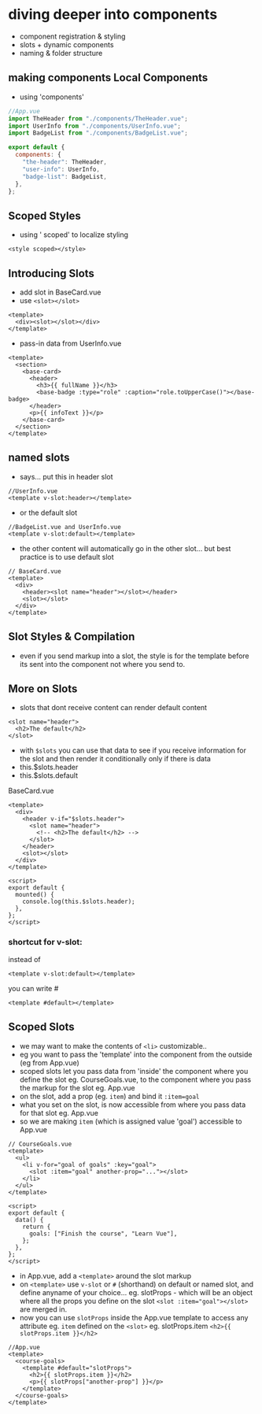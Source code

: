 # diving deeper into components

- component registration & styling
- slots + dynamic components
- naming & folder structure

## making components Local Components

- using 'components'

```js
//App.vue
import TheHeader from "./components/TheHeader.vue";
import UserInfo from "./components/UserInfo.vue";
import BadgeList from "./components/BadgeList.vue";

export default {
  components: {
    "the-header": TheHeader,
    "user-info": UserInfo,
    "badge-list": BadgeList,
  },
};
```

## Scoped Styles

- using ' scoped' to localize styling

```
<style scoped></style>
```

## Introducing Slots

- add slot in BaseCard.vue
- use `<slot></slot>`

```vue
<template>
  <div><slot></slot></div>
</template>
```

- pass-in data from UserInfo.vue

```vue
<template>
  <section>
    <base-card>
      <header>
        <h3>{{ fullName }}</h3>
        <base-badge :type="role" :caption="role.toUpperCase()"></base-badge>
      </header>
      <p>{{ infoText }}</p>
    </base-card>
  </section>
</template>
```

## named slots

- says... put this in header slot

```vue
//UserInfo.vue
<template v-slot:header></template>
```

- or the default slot

```vue
//BadgeList.vue and UserInfo.vue
<template v-slot:default></template>
```

- the other content will automatically go in the other slot... but best practice is to use default slot

```vue
// BaseCard.vue
<template>
  <div>
    <header><slot name="header"></slot></header>
    <slot></slot>
  </div>
</template>
```

## Slot Styles & Compilation

- even if you send markup into a slot, the style is for the template before its sent into the component not where you send to.

## More on Slots

- slots that dont receive content can render default content

```vue
<slot name="header">
  <h2>The default</h2>
</slot>
```

- with `$slots` you can use that data to see if you receive information for the slot and then render it conditionally only if there is data
- this.$slots.header
- this.$slots.default

BaseCard.vue

```vue
<template>
  <div>
    <header v-if="$slots.header">
      <slot name="header">
        <!-- <h2>The default</h2> -->
      </slot>
    </header>
    <slot></slot>
  </div>
</template>

<script>
export default {
  mounted() {
    console.log(this.$slots.header);
  },
};
</script>
```

### shortcut for v-slot:

instead of

```vue
<template v-slot:default></template>
```

you can write #

```vue
<template #default></template>
```

## Scoped Slots

- we may want to make the contents of `<li>` customizable..
- eg you want to pass the 'template' into the component from the outside (eg from App.vue)
- scoped slots let you pass data from 'inside' the component where you define the slot eg. CourseGoals.vue,
  to the component where you pass the markup for the slot eg. App.vue
- on the slot, add a prop (eg. `item`) and bind it `:item=goal`
- what you set on the slot, is now accessible from where you pass data for that slot eg. App.vue
- so we are making `item` (which is assigned value 'goal') accessible to App.vue

```vue
// CourseGoals.vue
<template>
  <ul>
    <li v-for="goal of goals" :key="goal">
      <slot :item="goal" another-prop="..."></slot>
    </li>
  </ul>
</template>

<script>
export default {
  data() {
    return {
      goals: ["Finish the course", "Learn Vue"],
    };
  },
};
</script>
```

- in App.vue, add a `<template>` around the slot markup
- on `<template>` use `v-slot` or `#` (shorthand) on default or named slot, and define anyname of your choice... eg. slotProps - which will be an object where all the props you define on the slot `<slot :item="goal"></slot>` are merged in.
- now you can use `slotProps` inside the App.vue template to access any attribute eg. `item` defined on the `<slot>` eg. slotProps.item `<h2>{{ slotProps.item }}</h2>`

```vue
//App.vue
<template>
  <course-goals>
    <template #default="slotProps">
      <h2>{{ slotProps.item }}</h2>
      <p>{{ slotProps["another-prop"] }}</p>
    </template>
  </course-goals>
</template>
```

